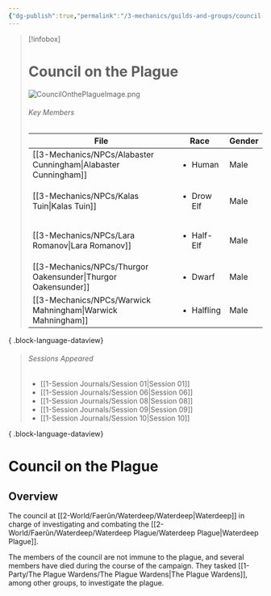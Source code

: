 ```yaml
---
{"dg-publish":true,"permalink":"/3-mechanics/guilds-and-groups/council-on-the-plague/","tags":["Category/Group"],"created":"2025-02-24T13:20:19.999-05:00","updated":"2025-02-25T16:09:53.873-05:00"}
---
```




> [!infobox]
> # Council on the Plague
> ![CouncilOnthePlagueImage.png](/img/user/z_Assets/CouncilOnthePlagueImage.png)
> ###### Key Members
>  | File                                                               | Race                       | Gender |
> | ------------------------------------------------------------------ | -------------------------- | ------ |
> | [[3-Mechanics/NPCs/Alabaster Cunningham\|Alabaster Cunningham]] | <ul><li>Human</li></ul>    | Male   |
> | [[3-Mechanics/NPCs/Kalas Tuin\|Kalas Tuin]]                     | <ul><li>Drow Elf</li></ul> | Male   |
> | [[3-Mechanics/NPCs/Lara Romanov\|Lara Romanov]]                 | <ul><li>Half-Elf</li></ul> | Male   |
> | [[3-Mechanics/NPCs/Thurgor Oakensunder\|Thurgor Oakensunder]]   | <ul><li>Dwarf</li></ul>    | Male   |
> | [[3-Mechanics/NPCs/Warwick Mahningham\|Warwick Mahningham]]     | <ul><li>Halfling</li></ul> | Male   |
> 
{ .block-language-dataview}
> ###### Sessions Appeared
>  - [[1-Session Journals/Session 01\|Session 01]]
> - [[1-Session Journals/Session 06\|Session 06]]
> - [[1-Session Journals/Session 08\|Session 08]]
> - [[1-Session Journals/Session 09\|Session 09]]
> - [[1-Session Journals/Session 10\|Session 10]]
> 
{ .block-language-dataview}
# Council on the Plague
## Overview
The council at [[2-World/Faerûn/Waterdeep/Waterdeep\|Waterdeep]] in charge of investigating and combating the [[2-World/Faerûn/Waterdeep/Waterdeep Plague/Waterdeep Plague\|Waterdeep Plague]].

The members of the council are not immune to the plague, and several members have died during the course of the campaign. They tasked [[1-Party/The Plague Wardens/The Plague Wardens\|The Plague Wardens]], among other groups, to investigate the plague.

